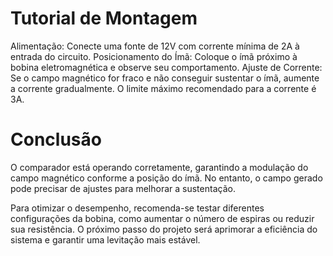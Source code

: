 # Tutorial de Montagem

Alimentação: Conecte uma fonte de 12V com corrente mínima de 2A à entrada do circuito.
Posicionamento do Ímã: Coloque o ímã próximo à bobina eletromagnética e observe seu comportamento.
Ajuste de Corrente:
Se o campo magnético for fraco e não conseguir sustentar o ímã, aumente a corrente gradualmente.
O limite máximo recomendado para a corrente é 3A.

# Conclusão

O comparador está operando corretamente, garantindo a modulação do campo magnético conforme a posição do ímã. No entanto, o campo gerado pode precisar de ajustes para melhorar a sustentação.

Para otimizar o desempenho, recomenda-se testar diferentes configurações da bobina, como aumentar o número de espiras ou reduzir sua resistência. O próximo passo do projeto será aprimorar a eficiência do sistema e garantir uma levitação mais estável.
